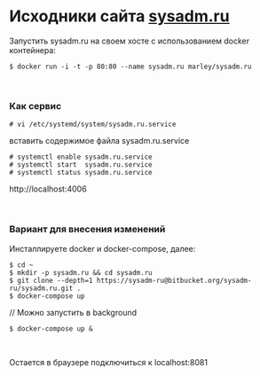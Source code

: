 # Исходники сайта [sysadm.ru](https://sysadm.ru)

Запустить sysadm.ru на своем хосте с использованием docker контейнера:

    $ docker run -i -t -p 80:80 --name sysadm.ru marley/sysadm.ru

<br/>

### Как сервис

    # vi /etc/systemd/system/sysadm.ru.service

вставить содержимое файла sysadm.ru.service
    
    # systemctl enable sysadm.ru.service
    # systemctl start  sysadm.ru.service
    # systemctl status sysadm.ru.service


http://localhost:4006

<br/>

### Вариант для внесения изменений

Инсталлируете docker и docker-compose, далее:

    $ cd ~
    $ mkdir -p sysadm.ru && cd sysadm.ru
    $ git clone --depth=1 https://sysadm-ru@bitbucket.org/sysadm-ru/sysadm.ru.git .
    $ docker-compose up

// Можно запустить в background

    $ docker-compose up &

<br/>

Остается в браузере подключиться к localhost:8081

